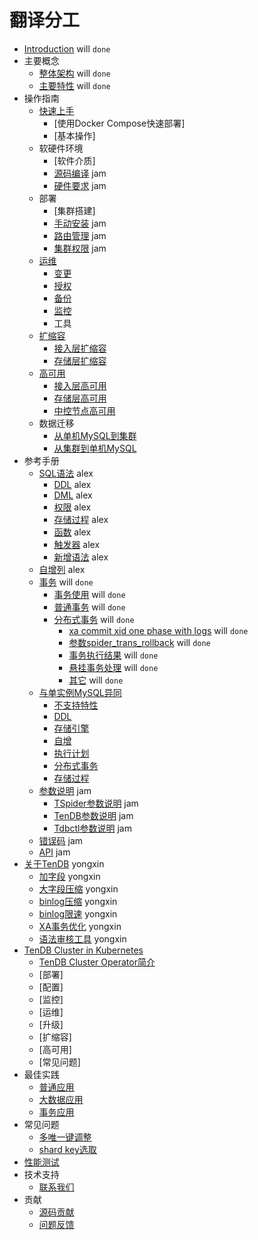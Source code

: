 # 翻译分工

* [Introduction](README.md) will `done`
* 主要概念 
    * [整体架构](architecture.md)  will `done`
    * [主要特性](key-features.md)  will `done`
* 操作指南
    * [快速上手]()
        * [使用Docker Compose快速部署]
        * [基本操作]
    * 软硬件环境
        * [软件介质]
        * [源码编译](op-guide/compile.md) jam
        * [硬件要求](op-guide/system.md) jam
    * 部署
        * [集群搭建]
        * [手动安装](op-guide/manual-install.md)  jam
        * [路由管理](op-guide/route-manager.md)  jam
        * [集群权限](op-guide/cluster-grant.md)  jam
    * [运维](op-guide/cluster-operator.md)
        * [变更](op-guide/alter-operator.md)
        * [授权](op-guide/grant-operator.md)
        * [备份](op-guide/backup.md)
        * [监控](op-guide/monitor.md)
        * 工具
    * [扩缩容](op-guide/scale-up-down.md)
        * [接入层扩缩容](op-guide/TSpider-scale.md)
        * [存储层扩缩容](op-guide/TenDB-scale.md)
    * [高可用](op-guide/High-availability.md)   
        * [接入层高可用](op-guide/TSpider-failover.md)    
        * [存储层高可用](op-guide/TenDB-failover.md)  
        * [中控节点高可用](op-guide/Tdbctl-failover.md)  
    * 数据迁移
        * [从单机MySQL到集群](op-guide/Data-migrate.md/#jump1)
        * [从集群到单机MySQL](op-guide/Data-migrate.md/#jump3)
* 参考手册
    * [SQL语法](re-book/sql-grammar.md)  alex
      * [DDL](re-book/ddl-syntax.md)   alex
      * [DML](re-book/dml-syntax.md)  alex
      * [权限](re-book/grant.md)   alex
      * [存储过程](re-book/stored-procedure.md) alex
      * [函数](re-book/function.md)  alex
      * [触发器](re-book/trigger.md)  alex
      * [新增语法](re-book/new-grammar.md)  alex
    * [自增列](re-book/auto-increase.md)  alex
    * [事务](re-book/transaction.md)  will   `done`
      * [事务使用](re-book/transaction.md#jump2) will `done`
      * [普通事务](re-book/transaction.md#jump3)  will `done` 
      * [分布式事务](re-book/transaction.md#jump4)  will `done`
        * [xa commit xid one phase with logs](re-book/transaction.md#jump41)  will `done`
        * [参数spider_trans_rollback](re-book/transaction.md#jump42)  will `done`
        * [事务执行结果](re-book/transaction.md#jump43)  will `done`
        * [悬挂事务处理](re-book/transaction.md#jump44)  will `done`
        * [其它](re-book/transaction.md#jump5)  will `done`
    * [与单实例MySQL异同](re-book/mysql-compatibility.md/#jump)
        * [不支持特性](re-book/mysql-compatibility.md/#jump1)
        * [DDL](re-book/mysql-compatibility.md/#jump21)
        * [存储引擎](re-book/mysql-compatibility.md/#jump22)
        * [自增](re-book/mysql-compatibility.md/#jump23)
        * [执行计划](re-book/mysql-compatibility.md#jump24)
        * [分布式事务](re-book/mysql-compatibility.md/#jump25)
        * [存储过程](re-book/mysql-compatibility.md#jump26)
    * [参数说明](re-book/parameter.md)  jam
      * [TSpider参数说明](re-book/tspider-parameter.md)   jam
      * [TenDB参数说明](re-book/tendb-parameter.md)     jam
      * [Tdbctl参数说明](re-book/tdbctl-parameter.md)  jam
    * [错误码](re-book/errorno.md)  jam
    * [API](re-book/api.md)  jam
* [关于TenDB](tendb/tendb.md) yongxin
    * [加字段](tendb/instant-add-column.md) yongxin
    * [大字段压缩](tendb/blob-compress.md)  yongxin
    * [binlog压缩](tendb/binlog-compress.md)  yongxin
    * [binlog限速](tendb/binlog-speed-limit.md)  yongxin
    * [XA事务优化](tendb/xafeatures.md)  yongxin
	* [语法审核工具](tendb/tmysqlparse.md)  yongxin
* [TenDB Cluster in Kubernetes](kubernetes/cluster-in-k8s.md)
    * [TenDB Cluster Operator简介](kubernetes/cluster-operator.md)
    * [部署]
    * [配置]
    * [监控]
    * [运维]
    * [升级]
    * [扩缩容]
    * [高可用]
    * [常见问题]
* 最佳实践
    * [普通应用](practice/common-bestpractice.md)
    * [大数据应用](practice/bigdatapractice.md)
    * [事务应用](practice/transactionapplication.md)
* 常见问题
    * [多唯一键调整](com-problem/multi-unique-key-adjust.md)
    * [shard key选取](com-problem/shard-key-choose.md)
* [性能测试](performance-test.md)
* 技术支持
    * [联系我们](contribution/concat.md)
* 贡献
    * [源码贡献](contribution/contribute.md)
    * [问题反馈](contribution/contribute.md#jump2)